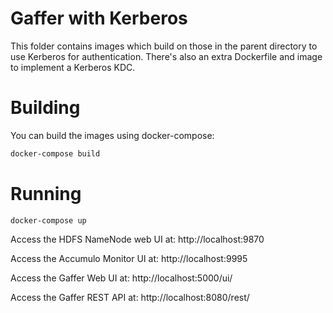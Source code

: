 Gaffer with Kerberos
======
This folder contains images which build on those in the parent directory to use Kerberos for authentication.
There's also an extra Dockerfile and image to implement a Kerberos KDC.

# Building
You can build the images using docker-compose:

```bash
docker-compose build
```

# Running

```
docker-compose up
```

Access the HDFS NameNode web UI at: http://localhost:9870

Access the Accumulo Monitor UI at: http://localhost:9995

Access the Gaffer Web UI at: http://localhost:5000/ui/

Access the Gaffer REST API at: http://localhost:8080/rest/